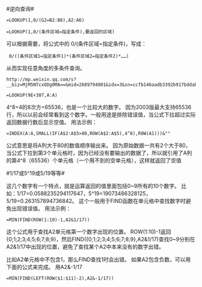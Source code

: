 
#逆向查询#

	=LOOKUP(1,0/(G2=B2:B6),A2:A6)

	=LOOKUP(1,0/(条件区域=指定条件),要返回的区域)

可以根据需要，将公式中的 0/(条件区域=指定条件)，写成：

	 0/((条件区域1=指定条件1)*(条件区域2=指定条件2)*……)
从而实现任意角度的多条件查询。

    http://mp.weixin.qq.com/s?__biz=MjM5NTcxODg0MA==&mid=2689794801&idx=3&sn=ccfb146aadb3392b917bddabdb8ca1bd&chksm=83539126b4241830597bf530d39416834f2c4b4d48bd475a154e86afa969f77c7fd716bb66be&mpshare=1&scene=1&srcid=0210JjQYIQ5YdjKWoPRl82ou#rd
    
	=LOOKUP(9E+307,A:A)

4^8=4的8次方=65536，也是一个比较大的数字。
因为2003版最大支持65536行，所以以前会经常看到这个数字。一般用途是排除错误值，当公式下拉超过实际返回数据行数后显示空值。
用法示例：

	=INDEX(A:A,SMALL(IF(A$2:A$5>80,ROW(A$2:A$5),4^8),ROW(A1)))&""
公式意思是将A列大于80的数值顺序输出来。
因为原始数据一共有2个大于80，当公式下拉到第3个单元格时，因为已经没有要输出的数据了，所以就引用了A列的第4^8（65536）个单元格（一个用不到的空单元格），这样就返回了空值

#1/17或5^19或5/19等等#

这几个数字有一个特点，就是运算返回的值里面包括0~9所有的10个数字。
比如：1/17=0.0588235294117647，5^19=19073486328125，5/19=0.263157894736842。
这个一般用于FIND函数在单元格中查找数字时避免出现错误值。
用法示例：

	=MIN(FIND(ROW(1:10)-1,A2&1/17))
这个公式用于查找A2单元格第一个数字出现的位置。
ROW(1:10)-1返回{0;1;2;3;4;5;6;7;8;9}，然后FIND({0;1;2;3;4;5;6;7;8;9},A2&1/17)查找0~9分别在A2&1/17中出现的位置，避免了查找某个A2中本来没有的数字出错。

比如A2单元格中不包含1，那么FIND查找1时会出错。
如果A2包含负数，可以用下面的公式来完成。
用A2&-1/17

	=MIN(FIND(LEFT(ROW($1:$11)-2),A2&-1/17))